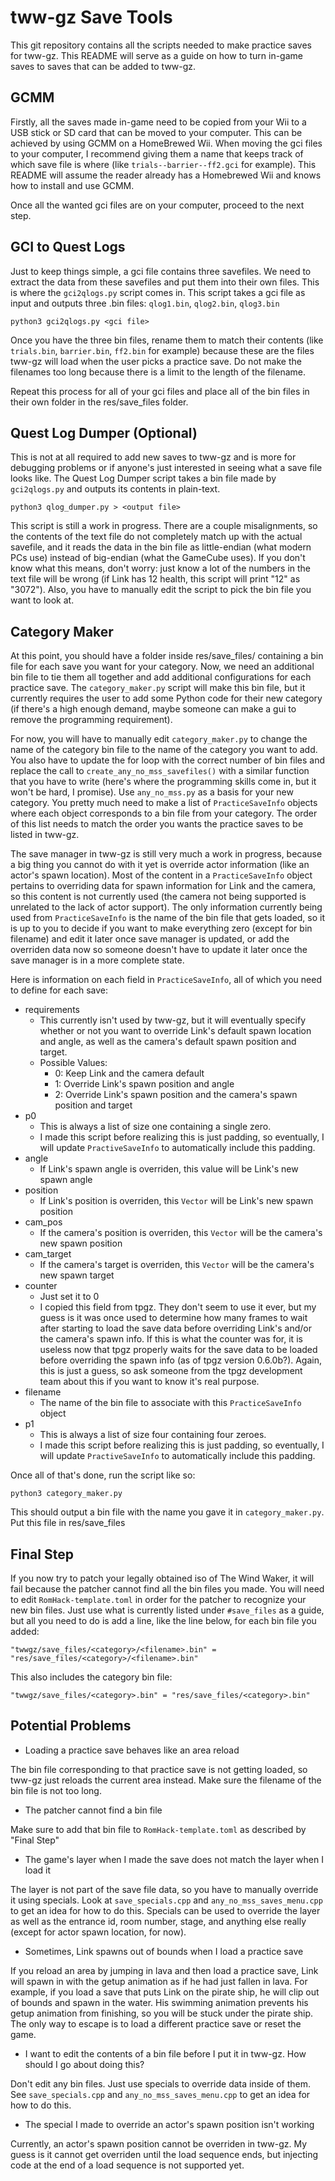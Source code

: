 # tww-gz Save Tools
This git repository contains all the scripts needed to make practice saves for tww-gz. This README will serve as a guide on how to turn in-game saves to saves that can be added to tww-gz.

## GCMM
Firstly, all the saves made in-game need to be copied from your Wii to a USB stick or SD card that can be moved to your computer.  This can be achieved by using GCMM on a HomeBrewed Wii. When moving the gci files to your computer, I recommend giving them a name that keeps track of which save file is where (like `trials--barrier--ff2.gci` for example).  This README will assume the reader already has a Homebrewed Wii and knows how to install and use GCMM.

Once all the wanted gci files are on your computer, proceed to the next step.

## GCI to Quest Logs
Just to keep things simple, a gci file contains three savefiles.  We need to extract the data from these savefiles and put them into their own files.  This is where the `gci2qlogs.py` script comes in.  This script takes a gci file as input and outputs three .bin files: `qlog1.bin`, `qlog2.bin`, `qlog3.bin`

`python3 gci2qlogs.py <gci file>`

Once you have the three bin files, rename them to match their contents (like `trials.bin`, `barrier.bin`, `ff2.bin` for example) because these are the files tww-gz will load when the user picks a practice save.  Do not make the filenames too long because there is a limit to the length of the filename.

Repeat this process for all of your gci files and place all of the bin files in their own folder in the res/save_files folder.

## Quest Log Dumper (Optional)
This is not at all required to add new saves to tww-gz and is more for debugging problems or if anyone's just interested in seeing what a save file looks like.  The Quest Log Dumper script takes a bin file made by `gci2qlogs.py` and outputs its contents in plain-text.

`python3 qlog_dumper.py > <output file>`

This script is still a work in progress.  There are a couple misalignments, so the contents of the text file do not completely match up with the actual savefile, and it reads the data in the bin file as little-endian (what modern PCs use) instead of big-endian (what the GameCube uses).  If you don't know what this means, don't worry:  just know a lot of the numbers in the text file will be wrong (if Link has 12 health, this script will print "12" as "3072").  Also, you have to manually edit the script to pick the bin file you want to look at.

## Category Maker
At this point, you should have a folder inside res/save_files/ containing a bin file for each save you want for your category.  Now, we need an additional bin file to tie them all together and add additional configurations for each practice save.  The `category_maker.py` script will make this bin file, but it currently requires the user to add some Python code for their new category (if there's a high enough demand, maybe someone can make a gui to remove the programming requirement).

For now, you will have to manually edit `category_maker.py` to change the name of the category bin file to the name of the category you want to add.  You also have to update the for loop with the correct number of bin files and replace the call to `create_any_no_mss_savefiles()` with a similar function that you have to write (here's where the programming skills come in, but it won't be hard, I promise).  Use `any_no_mss.py` as a basis for your new category.  You pretty much need to make a list of `PracticeSaveInfo` objects where each object corresponds to a bin file from your category.  The order of this list needs to match the order you wants the practice saves to be listed in tww-gz.

The save manager in tww-gz is still very much a work in progress, because a big thing you cannot do with it yet is override actor information (like an actor's spawn location).  Most of the content in a `PracticeSaveInfo` object pertains to overriding data for spawn information for Link and the camera, so this content is not currently used (the camera not being supported is unrelated to the lack of actor support).  The only information currently being used from `PracticeSaveInfo` is the name of the bin file that gets loaded, so it is up to you to decide if you want to make everything zero (except for bin filename) and edit it later once save manager is updated, or add the overriden data now so someone doesn't have to update it later once the save manager is in a more complete state.

Here is information on each field in `PracticeSaveInfo`, all of which you need to define for each save:
- requirements
    - This currently isn't used by tww-gz, but it will eventually specify whether or not you want to override Link's default spawn location and angle, as well as the camera's default spawn position and target.
    - Possible Values:
        - 0:  Keep Link and the camera default
        - 1:  Override Link's spawn position and angle
        - 2:  Override Link's spawn position and the camera's spawn position and target
- p0
    - This is always a list of size one containing a single zero.
    - I made this script before realizing this is just padding, so eventually, I will update `PractiveSaveInfo` to automatically include this padding.
- angle
    - If Link's spawn angle is overriden, this value will be Link's new spawn angle
- position
    - If Link's position is overriden, this `Vector` will be Link's new spawn position
- cam_pos
    - If the camera's position is overriden, this `Vector` will be the camera's new spawn position
- cam_target
    - If the camera's target is overriden, this `Vector` will be the camera's new spawn target
- counter
    - Just set it to 0
    - I copied this field from tpgz.  They don't seem to use it ever, but my guess is it was once used to determine how many frames to wait after starting to load the save data before overriding Link's and/or the camera's spawn info.  If this is what the counter was for, it is useless now that tpgz properly waits for the save data to be loaded before overriding the spawn info (as of tpgz version 0.6.0b?).  Again, this is just a guess, so ask someone from the tpgz development team about this if you want to know it's real purpose.
- filename
    - The name of the bin file to associate with this `PracticeSaveInfo` object
- p1
    - This is always a list of size four containing four zeroes.
    - I made this script before realizing this is just padding, so eventually, I will update `PractiveSaveInfo` to automatically include this padding.

Once all of that's done, run the script like so:

`python3 category_maker.py`

This should output a bin file with the name you gave it in `category_maker.py`.  Put this file in res/save_files

## Final Step
If you now try to patch your legally obtained iso of The Wind Waker, it will fail because the patcher cannot find all the bin files you made. You will need to edit `RomHack-template.toml` in order for the patcher to recognize your new bin files. Just use what is currently listed under `#save_files` as a guide, but all you need to do is add a line, like the line below, for each bin file you added:

`"twwgz/save_files/<category>/<filename>.bin" = "res/save_files/<category>/<filename>.bin"`

This also includes the category bin file:

`"twwgz/save_files/<category>.bin" = "res/save_files/<category>.bin"`

## Potential Problems
- Loading a practice save behaves like an area reload

The bin file corresponding to that practice save is not getting loaded, so tww-gz just reloads the current area instead.  Make sure the filename of the bin file is not too long.

- The patcher cannot find a bin file

Make sure to add that bin file to `RomHack-template.toml` as described by "Final Step"

- The game's layer when I made the save does not match the layer when I load it

The layer is not part of the save file data, so you have to manually override it using specials.  Look at `save_specials.cpp` and `any_no_mss_saves_menu.cpp` to get an idea for how to do this.  Specials can be used to override the layer as well as the entrance id, room number, stage, and anything else really (except for actor spawn location, for now).

- Sometimes, Link spawns out of bounds when I load a practice save

If you reload an area by jumping in lava and then load a practice save, Link will spawn in with the getup animation as if he had just fallen in lava.  For example, if you load a save that puts Link on the pirate ship, he will clip out of bounds and spawn in the water.  His swimming animation prevents his getup animation from finishing, so you will be stuck under the pirate ship.  The only way to escape is to load a different practice save or reset the game.

- I want to edit the contents of a bin file before I put it in tww-gz.  How should I go about doing this?

Don't edit any bin files.  Just use specials to override data inside of them.  See `save_specials.cpp` and `any_no_mss_saves_menu.cpp` to get an idea for how to do this.

- The special I made to override an actor's spawn position isn't working

Currently, an actor's spawn position cannot be overriden in tww-gz.  My guess is it cannot get overriden until the load sequence ends, but injecting code at the end of a load sequence is not supported yet.